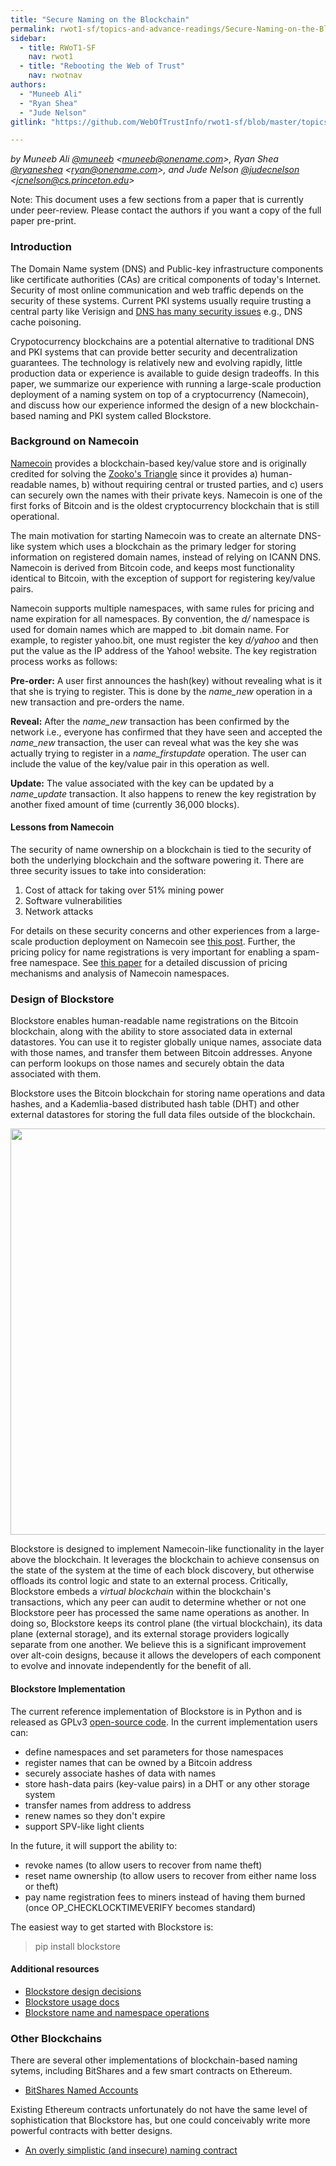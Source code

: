```yaml
---
title: "Secure Naming on the Blockchain"
permalink: rwot1-sf/topics-and-advance-readings/Secure-Naming-on-the-Blockchain/
sidebar:
  - title: RWoT1-SF
    nav: rwot1
  - title: "Rebooting the Web of Trust"
    nav: rwotnav
authors:
  - "Muneeb Ali"
  - "Ryan Shea"
  - "Jude Nelson"
gitlink: "https://github.com/WebOfTrustInfo/rwot1-sf/blob/master/topics-and-advance-readings/Secure-Naming-on-the-Blockchain.md"

--- 
```


*by Muneeb Ali [@muneeb](https://twitter.com/muneeb) \<muneeb@onename.com\>, Ryan Shea [@ryaneshea](https://twitter.com/ryaneshea) \<ryan@onename.com\>, and Jude Nelson [@judecnelson](https://twitter.com/judecnelson) \<jcnelson@cs.princeton.edu\>*

Note: This document uses a few sections from a paper that is currently under peer-review. Please contact the authors if you want a copy of the full paper pre-print.

### Introduction

The Domain Name system (DNS) and Public-key infrastructure components like certificate authorities (CAs) are critical components of today's Internet. Security of most online communication and web traffic depends on the security of these systems. Current PKI systems usually require trusting a central party like Verisign and [DNS has many security issues](http://web.mit.edu/6.033/www/papers/dnssec.pdf) e.g., DNS cache poisoning. 

Crypotocurrency blockchains are a potential alternative to traditional DNS and PKI systems that can provide better security and decentralization guarantees. The technology is relatively new and evolving rapidly, little production data or experience is available to guide design tradeoffs. In this paper, we summarize our experience with running a large-scale production deployment of a naming system on top of a cryptocurrency (Namecoin), and discuss how our experience informed the
design of a new blockchain-based naming and PKI system called Blockstore. 

### Background on Namecoin

[Namecoin](https://namecoin.info/) provides a blockchain-based key/value store and is
originally credited for solving the [Zooko's Triangle](https://en.wikipedia.org/wiki/Zooko%27s_triangle) since it
provides a) human-readable names, b) without requiring central or trusted
parties, and c) users can securely own the names with their private keys.
Namecoin is one of the first forks of Bitcoin and is the oldest cryptocurrency
blockchain that is still operational.

The main motivation for starting Namecoin was to create an alternate DNS-like
system which uses a blockchain as the primary ledger for storing information on
registered domain names, instead of relying on ICANN DNS. Namecoin is derived from
Bitcoin code, and keeps most functionality identical to Bitcoin, with the exception of
support for registering key/value pairs.

Namecoin supports multiple namespaces, with same rules for pricing and name
expiration for all namespaces. By convention, the *d/* namespace is used for domain
names which are mapped to .bit domain name.  For example, to register yahoo.bit, one
must register the key *d/yahoo* and then put the value as the IP
address of the Yahoo! website. The key registration process works as follows: 

**Pre-order:** A user first announces the hash(key) without
revealing what is it that she is trying to register. This is done by the
*name_new* operation in a new transaction and pre-orders the name.

**Reveal:** After the *name_new* transaction has been confirmed by
the network i.e., everyone has confirmed that they have seen and accepted the
*name_new* transaction, the user can reveal what was the key she was actually
trying to register in a *name_firstupdate* operation. The user can include the
value of the key/value pair in this operation as well.

**Update:** The value associated with the key can be updated by a
*name_update* transaction. It also happens to renew the key registration by
another fixed amount of time (currently 36,000 blocks).

#### Lessons from Namecoin

The security of name ownership on a blockchain is tied to the security of both the underlying blockchain and the software powering it. There are three security issues to take into consideration:

1. Cost of attack for taking over 51% mining power
2. Software vulnerabilities
3. Network attacks

For details on these security concerns and other experiences from a large-scale production deployment on Namecoin see [this post](http://blog.onename.com/namecoin-to-bitcoin/). Further, the pricing policy for name registrations is very important for enabling a spam-free namespace. See [this paper](http://randomwalker.info/publications/namespaces.pdf) for a detailed discussion of pricing mechanisms and analysis of Namecoin namespaces.

### Design of Blockstore

Blockstore enables human-readable name registrations on the Bitcoin blockchain, along with the ability to store associated data in external datastores. You can use it to register globally unique names, associate data with those names, and transfer them between Bitcoin addresses. Anyone can perform lookups on those names and securely obtain the data associated with them.

Blockstore uses the Bitcoin blockchain for storing name operations and data hashes, and a Kademlia-based distributed hash table (DHT) and other external datastores for storing the full data files outside of the blockchain.

<img src="https://s3.amazonaws.com/onenameblog/openname-bitcoin-dht-diagram-4.png" width="650"/>

Blockstore is designed to implement Namecoin-like functionality in the layer above the blockchain. It leverages the blockchain to achieve consensus on the state of the system at the time of each block discovery, but otherwise offloads its control logic and state to an external process.  Critically, Blockstore embeds a *virtual blockchain* within the blockchain's transactions, which any peer can audit to determine whether or not one Blockstore peer has processed the same name operations as another.  In doing so, Blockstore keeps its control plane (the virtual blockchain), its data plane (external storage), and its external storage providers logically separate from one another.  We believe this is a significant improvement over alt-coin designs, because it allows the developers of each component to evolve and innovate independently for the benefit of all.

#### Blockstore Implementation

The current reference implementation of Blockstore is in Python and is released as GPLv3 [open-source code](https://github.com/blockstack/blockstore). In the current implementation users can:

+ define namespaces and set parameters for those namespaces
+ register names that can be owned by a Bitcoin address
+ securely associate hashes of data with names
+ store hash-data pairs (key-value pairs) in a DHT or any other storage system
+ transfer names from address to address
+ renew names so they don't expire
+ support SPV-like light clients

In the future, it will support the ability to:

+ revoke names (to allow users to recover from name theft)
+ reset name ownership (to allow users to recover from either name loss or theft)
+ pay name registration fees to miners instead of having them burned (once OP_CHECKLOCKTIMEVERIFY becomes standard)

The easiest way to get started with Blockstore is:

> pip install blockstore

#### Additional resources

+ [Blockstore design decisions](https://github.com/blockstack/blockstore/wiki/Design-Decisions)
+ [Blockstore usage docs](https://github.com/blockstack/blockstore/wiki/Usage)
+ [Blockstore name and namespace operations](https://github.com/blockstack/blockstore/tree/master/blockstore/lib/operations)

### Other Blockchains

There are several other implementations of blockchain-based naming sytems, including BitShares and a few smart contracts on Ethereum.

+ [BitShares Named Accounts](https://bitshares.org/technology/transferable-named-accounts/)

Existing Ethereum contracts unfortunately do not have the same level of sophistication that Blockstore has, but one could conceivably write more powerful contracts with better designs.

+ [An overly simplistic (and insecure) naming contract](http://ether.fund/contract/06735/namecoin)
